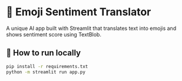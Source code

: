 # 📝 Emoji Sentiment Translator

A unique AI app built with Streamlit that translates text into emojis and shows sentiment score using TextBlob.

## 🚀 How to run locally
```bash
pip install -r requirements.txt
python -m streamlit run app.py
